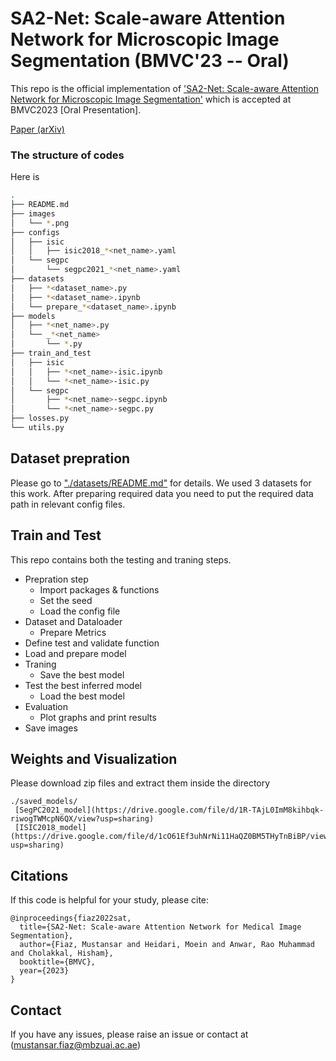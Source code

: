# SA2-Net: Scale-aware Attention Network for Microscopic Image Segmentation (BMVC'23 -- Oral)


This repo is the official implementation of
['SA2-Net: Scale-aware Attention Network for Microscopic Image Segmentation']() which is accepted at BMVC2023 [Oral Presentation].

[Paper (arXiv)](https://arxiv.org/abs/2309.16661)
  

### The structure of codes

Here is

```bash
.
├── README.md
├── images
│   └── *.png
├── configs
│   ├── isic
│   │   ├── isic2018_*<net_name>.yaml
│   └── segpc
│       └── segpc2021_*<net_name>.yaml
├── datasets
│   ├── *<dataset_name>.py
│   ├── *<dataset_name>.ipynb
│   └── prepare_*<dataset_name>.ipynb
├── models
│   ├── *<net_name>.py
│   └── _*<net_name>
│       └── *.py
├── train_and_test
│   ├── isic
│   │   ├── *<net_name>-isic.ipynb
│   │   └── *<net_name>-isic.py
│   └── segpc
│       ├── *<net_name>-segpc.ipynb
│       └── *<net_name>-segpc.py
├── losses.py
└── utils.py
```



## Dataset prepration

Please go to ["./datasets/README.md"](https://github.com/mustansarfiaz/SA2-Net/blob/main/SegPC2021_ISIC2018/datasets/README.md) for details. We used 3 datasets for this work. After preparing required data you need to put the required data path in relevant config files.



## Train and Test
This repo contains both the testing and traning steps.

- Prepration step
  - Import packages & functions
  - Set the seed
  - Load the config file
- Dataset and Dataloader
  - Prepare Metrics
- Define test and validate function
- Load and prepare model
- Traning
  - Save the best model
- Test the best inferred model
  - Load the best model
- Evaluation
  - Plot graphs and print results
- Save images

## Weights and Visualization
Please download zip files and extract them inside the directory
```
./saved_models/
 [SegPC2021_model](https://drive.google.com/file/d/1R-TAjL0ImM8kihbqk-riwogTWMcpN6QX/view?usp=sharing) 
 [ISIC2018_model](https://drive.google.com/file/d/1cO61Ef3uhNrNi11HaQZ0BM5THyTnBiBP/view?usp=sharing)
```
## Citations
If this code is helpful for your study, please cite:
```
@inproceedings{fiaz2022sat,
  title={SA2-Net: Scale-aware Attention Network for Medical Image Segmentation},
  author={Fiaz, Mustansar and Heidari, Moein and Anwar, Rao Muhammad and Cholakkal, Hisham},
  booktitle={BMVC},
  year={2023}
}
```


## Contact 
If you have any issues, please raise an issue or contact at ([mustansar.fiaz@mbzuai.ac.ae](mustansar.fiaz@mbzuai.ac.ae))
